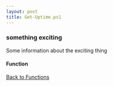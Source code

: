 ```yaml
---
layout: post
title: Get-Uptime.ps1
---
```


### something exciting

Some information about the exciting thing

#### Function

<script src="https://gist-it.appspot.com/github.com/BanterBoy/scripts-blog/blob/master/PowerShell/functions/Get-Uptime.ps1"></script>

<a href="/menu/_pages/functions.html">Back to Functions</a>
